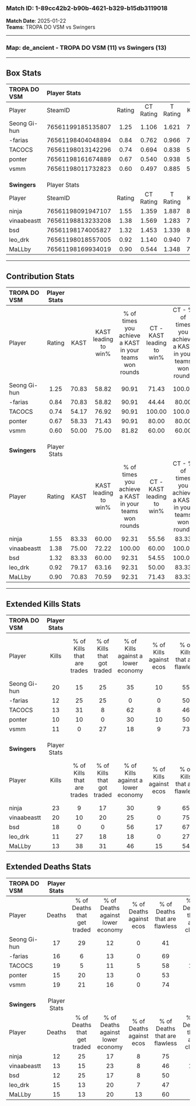 ### Match ID: 1-89cc42b2-b90b-4621-b329-b15db3119018  
**Match Date**: 2025-01-22  
**Teams**: TROPA DO VSM vs Swingers  

---  

### **Map**: de_ancient - TROPA DO VSM (11) vs Swingers (13)  
---  

## Box Stats  

| **TROPA DO VSM** | Player Stats      |        |           |          |       |      |       |         |        |      |     |
| :- | :- | :-: | :-: | :-: | :-: | :-: | :-: | :-: | :-: | :-: | :-: |
| Player           | SteamID           | Rating | CT Rating | T Rating | KAST  | ADR  | Kills | Assists | Deaths | K/D  | HS% |
| Seong Gi-hun     | 76561199185135807 |  1.25  |   1.106   |  1.621   | 70.83 | 96.4 |  20   |    4    |   17   | 1.18 | 80  |
| -farias          | 76561198404048894 |  0.84  |   0.762   |  0.966   | 70.83 | 53.1 |  12   |    4    |   16   | 0.75 | 58  |
| TACOCS           | 76561198013142296 |  0.74  |   0.694   |  0.838   | 54.17 | 68.6 |  13   |    5    |   19   | 0.68 | 30  |
| ponter           | 76561198161674889 |  0.67  |   0.540   |  0.938   | 58.33 | 46.3 |  10   |    2    |   15   | 0.67 | 70  |
| vsmm             | 76561198011732823 |  0.60  |   0.497   |  0.885   | 50.00 | 54.7 |  11   |    6    |   19   | 0.58 | 81  |
|                  |                   |        |           |          |       |      |       |         |        |      |     |
|                  |                   |        |           |          |       |      |       |         |        |      |     |
|                  |                   |        |           |          |       |      |       |         |        |      |     |
| **Swingers**     | Player Stats      |        |           |          |       |      |       |         |        |      |     |
| Player           | SteamID           | Rating | CT Rating | T Rating | KAST  | ADR  | Kills | Assists | Deaths | K/D  | HS% |
| ninja            | 76561198091947107 |  1.55  |   1.359   |  1.887   | 83.33 | 96.8 |  23   |    3    |   12   | 1.92 | 47  |
| vinaabeastt      | 76561198813233208 |  1.38  |   1.569   |  1.283   | 75.00 | 97.5 |  20   |    7    |   13   | 1.54 | 60  |
| bsd              | 76561198174005827 |  1.32  |   1.453   |  1.339   | 83.33 | 76.3 |  18   |    5    |   12   | 1.50 | 11  |
| leo_drk          | 76561198018557005 |  0.92  |   1.140   |  0.940   | 79.17 | 62.0 |  11   |    5    |   15   | 0.73 | 81  |
| MaLLby           | 76561198169934019 |  0.90  |   0.544   |  1.348   | 70.83 | 56.2 |  13   |    2    |   15   | 0.87 | 53  |
---  

## Contribution Stats  

| **TROPA DO VSM** | Player Stats |       |                      |                                                        |                           |                                                             |                          |                                                            |
| :- | :-: | :-: | :-: | :-: | :-: | :-: | :-: | :-: |
| Player           |    Rating    | KAST  | KAST leading to win% | % of times you achieve a KAST in your teams won rounds | CT - KAST leading to win% | CT - % of times you achieve a KAST in your teams won rounds | T - KAST leading to win% | T - % of times you achieve a KAST in your teams won rounds |
| Seong Gi-hun     |     1.25     | 70.83 |        58.82         |                         90.91                          |           71.43           |                           100.00                            |          50.00           |                           83.33                            |
| -farias          |     0.84     | 70.83 |        58.82         |                         90.91                          |           44.44           |                            80.00                            |          75.00           |                           100.00                           |
| TACOCS           |     0.74     | 54.17 |        76.92         |                         90.91                          |          100.00           |                           100.00                            |          62.50           |                           83.33                            |
| ponter           |     0.67     | 58.33 |        71.43         |                         90.91                          |           80.00           |                            80.00                            |          66.67           |                           100.00                           |
| vsmm             |     0.60     | 50.00 |        75.00         |                         81.82                          |           60.00           |                            60.00                            |          85.71           |                           100.00                           |
|                  |              |       |                      |                                                        |                           |                                                             |                          |                                                            |
|                  |              |       |                      |                                                        |                           |                                                             |                          |                                                            |
|                  |              |       |                      |                                                        |                           |                                                             |                          |                                                            |
| **Swingers**     | Player Stats |       |                      |                                                        |                           |                                                             |                          |                                                            |
| Player           |    Rating    | KAST  | KAST leading to win% | % of times you achieve a KAST in your teams won rounds | CT - KAST leading to win% | CT - % of times you achieve a KAST in your teams won rounds | T - KAST leading to win% | T - % of times you achieve a KAST in your teams won rounds |
| ninja            |     1.55     | 83.33 |        60.00         |                         92.31                          |           55.56           |                            83.33                            |          63.64           |                           100.00                           |
| vinaabeastt      |     1.38     | 75.00 |        72.22         |                         100.00                         |           60.00           |                           100.00                            |          87.50           |                           100.00                           |
| bsd              |     1.32     | 83.33 |        60.00         |                         92.31                          |           54.55           |                           100.00                            |          66.67           |                           85.71                            |
| leo_drk          |     0.92     | 79.17 |        63.16         |                         92.31                          |           50.00           |                            83.33                            |          77.78           |                           100.00                           |
| MaLLby           |     0.90     | 70.83 |        70.59         |                         92.31                          |           71.43           |                            83.33                            |          70.00           |                           100.00                           |
---  

## Extended Kills Stats  

| **TROPA DO VSM** | Player Stats |                            |                            |                                    |                         |                              |                                 |                                       |                    |           |
| :- | :-: | :-: | :-: | :-: | :-: | :-: | :-: | :-: | :-: | :-: |
| Player           |    Kills     | % of Kills that are trades | % of Kills that got traded | % of Kills against a lower economy | % of Kills against ecos | % of Kills that are flawless | % of Kills that are close duels | % of Kills that are assisted by flash | Pistol Round Kills | AWP Kills |
| Seong Gi-hun     |      20      |             15             |             25             |                 35                 |           10            |              55              |                0                |                  15                   |         2          |     2     |
| -farias          |      12      |             25             |             25             |                 0                  |            0            |              50              |                0                |                   0                   |         2          |     2     |
| TACOCS           |      13      |             31             |             8              |                 62                 |            8            |              46              |               15                |                  15                   |         0          |     1     |
| ponter           |      10      |             10             |             0              |                 30                 |           10            |              50              |               10                |                   0                   |         0          |     1     |
| vsmm             |      11      |             0              |             27             |                 18                 |            9            |              73              |                0                |                   0                   |         0          |     4     |
|                  |              |                            |                            |                                    |                         |                              |                                 |                                       |                    |           |
|                  |              |                            |                            |                                    |                         |                              |                                 |                                       |                    |           |
|                  |              |                            |                            |                                    |                         |                              |                                 |                                       |                    |           |
| **Swingers**     | Player Stats |                            |                            |                                    |                         |                              |                                 |                                       |                    |           |
| Player           |    Kills     | % of Kills that are trades | % of Kills that got traded | % of Kills against a lower economy | % of Kills against ecos | % of Kills that are flawless | % of Kills that are close duels | % of Kills that are assisted by flash | Pistol Round Kills | AWP Kills |
| ninja            |      23      |             9              |             17             |                 30                 |            9            |              65              |                9                |                   0                   |         0          |     0     |
| vinaabeastt      |      20      |             10             |             20             |                 25                 |            0            |              75              |                0                |                   0                   |         0          |     0     |
| bsd              |      18      |             0              |             0              |                 56                 |           17            |              67              |                0                |                   0                   |         12         |     0     |
| leo_drk          |      11      |             27             |             18             |                 18                 |            0            |              27              |                9                |                   9                   |         0          |     2     |
| MaLLby           |      13      |             38             |             31             |                 46                 |           15            |              54              |                8                |                   0                   |         0          |     0     |
## Extended Deaths Stats  

| **TROPA DO VSM** | Player Stats |                             |                                   |                          |                               |                            |                           |               |
| :- | :-: | :-: | :-: | :-: | :-: | :-: | :-: | :-: |
| Player           |    Deaths    | % of Deaths that get traded | % of Deaths against lower economy | % of Deaths against ecos | % of Deaths that are flawless | % of Deaths that are close | % of Deaths while blinded | Deaths to AWP |
| Seong Gi-hun     |      17      |             29              |                12                 |            0             |              41               |             6              |             6             |       1       |
| -farias          |      16      |              6              |                13                 |            0             |              69               |             0              |             0             |       3       |
| TACOCS           |      19      |              5              |                11                 |            5             |              58               |             11             |             0             |       4       |
| ponter           |      15      |             20              |                13                 |            0             |              53               |             0              |             0             |       2       |
| vsmm             |      19      |             21              |                16                 |            0             |              74               |             5              |             0             |       2       |
|                  |              |                             |                                   |                          |                               |                            |                           |               |
|                  |              |                             |                                   |                          |                               |                            |                           |               |
|                  |              |                             |                                   |                          |                               |                            |                           |               |
| **Swingers**     | Player Stats |                             |                                   |                          |                               |                            |                           |               |
| Player           |    Deaths    | % of Deaths that get traded | % of Deaths against lower economy | % of Deaths against ecos | % of Deaths that are flawless | % of Deaths that are close | % of Deaths while blinded | Deaths to AWP |
| ninja            |      12      |             25              |                17                 |            8             |              75               |             0              |             0             |       0       |
| vinaabeastt      |      13      |             15              |                23                 |            8             |              46               |             15             |            15             |       1       |
| bsd              |      12      |             25              |                17                 |            8             |              50               |             0              |             0             |       1       |
| leo_drk          |      15      |             13              |                20                 |            7             |              47               |             7              |            13             |       1       |
| MaLLby           |      15      |             13              |                20                 |            13            |              60               |             0              |             7             |       1       |
